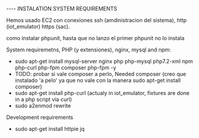 ---- INSTALATION SYSTEM REQUIREMENTS

Hemos usado EC2 con conexiones ssh (amdinistracion del sistema), http (iot_emulator) https (sac).


como instalar phpunit, hasta que no lanzo el primer phpunit no lo instala

System requiremetns, PHP (y extensiones), nginx, mysql and npm:

- sudo apt-get install mysql-server nginx php php-mysql php7.2-xml npm php-curl php-fpm composer php-fpm -y
- TODO: probar si vale composer a perlo, Needed composer (creo que instalado 'a pelo' ya que no vale con la manera sudo apt-get install composer)
- sudo apt-get install php-curl (actualy in iot_emulator, fixtures are done in a php script via curl)
- sudo a2enmod rewrite


Development requirements

- sudo apt-get install httpie jq